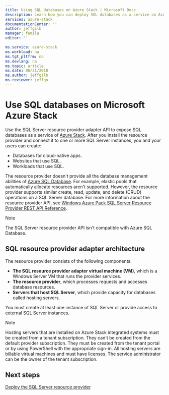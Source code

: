 ```yaml
---
title: Using SQL databases on Azure Stack | Microsoft Docs
description: Learn how you can deploy SQL databases as a service on Azure Stack and the quick steps to deploy the SQL Server resource provider adapter.
services: azure-stack
documentationCenter: ''
author: jeffgilb
manager: femila
editor: ''

ms.service: azure-stack
ms.workload: na
ms.tgt_pltfrm: na
ms.devlang: na
ms.topic: article
ms.date: 06/21/2018
ms.author: jeffgilb
ms.reviewer: jeffgo
---
```


# Use SQL databases on Microsoft Azure Stack

Use the SQL Server resource provider adapter API to expose SQL databases as a service of [Azure Stack](azure-stack-poc.md). After you install the resource provider and connect it to one or more SQL Server instances, you and your users can create:

- Databases for cloud-native apps.
- Websites that use SQL.
- Workloads that use SQL.

The resource provider doesn't provide all the database management abilities of [Azure SQL Database](https://azure.microsoft.com/services/sql-database/). For example, elastic pools that automatically allocate resources aren't supported. However, the resource provider supports similar create, read, update, and delete (CRUD) operations on a SQL Server database. For more information about the resource provider API, see [Windows Azure Pack SQL Server Resource Provider REST API Reference](https://msdn.microsoft.com/en-us/library/dn528529.aspx).

>[!NOTE]
The SQL Server resource provider API isn't compatible with Azure SQL Database.

## SQL resource provider adapter architecture

The resource provider consists of the following components:

- **The SQL resource provider adapter virtual machine (VM)**, which is a Windows Server VM that runs the provider services.
- **The resource provider**, which processes requests and accesses database resources.
- **Servers that host SQL Server**, which provide capacity for databases called hosting servers.

You must create at least one instance of SQL Server or provide access to external SQL Server instances.

> [!NOTE]
> Hosting servers that are installed on Azure Stack integrated systems must be created from a tenant subscription. They can't be created from the default provider subscription. They must be created from the tenant portal or by using PowerShell with the appropriate sign-in. All hosting servers are billable virtual machines and must have licenses. The service administrator can be the owner of the tenant subscription.

## Next steps

[Deploy the SQL Server resource provider](azure-stack-sql-resource-provider-deploy.md)
